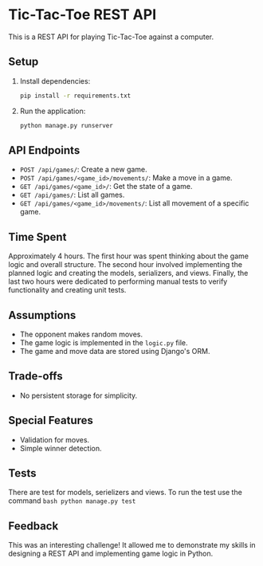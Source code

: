 # Tic-Tac-Toe REST API

This is a REST API for playing Tic-Tac-Toe against a computer.

## Setup

1. Install dependencies:
    ```bash
    pip install -r requirements.txt
    ```

2. Run the application:
    ```bash
    python manage.py runserver
    ```

## API Endpoints

- `POST /api/games/`: Create a new game.
- `POST /api/games/<game_id>/movements/`: Make a move in a game.
- `GET /api/games/<game_id>/`: Get the state of a game.
- `GET /api/games/`: List all games.
- `GET /api/games/<game_id>/movements/`: List all movement of a specific game.

## Time Spent

Approximately 4 hours.
The first hour was spent thinking about the game logic and overall structure. The second hour involved implementing the planned logic and creating the models, serializers, and views. Finally, the last two hours were dedicated to performing manual tests to verify functionality and creating unit tests.

## Assumptions

- The opponent makes random moves.
- The game logic is implemented in the `logic.py` file.
- The game and move data are stored using Django's ORM.

## Trade-offs

- No persistent storage for simplicity.

## Special Features

- Validation for moves.
- Simple winner detection.

## Tests

There are test for models, serielizers and views. To run the test use the command
    ```bash
     python manage.py test
     ```

## Feedback

This was an interesting challenge! It allowed me to demonstrate my skills in designing a REST API and implementing game logic in Python.
